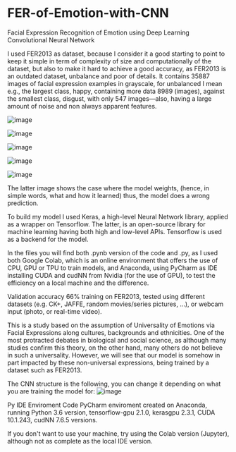 # FER-of-Emotion-with-CNN
Facial Expression Recognition of Emotion using Deep Learning Convolutional Neural Network

I used FER2013 as dataset, because I consider it a good starting to point to keep it simple in term of complexity of size and computationally of the dataset,
but also to make it hard to achieve a good accuracy, as FER2013 is an outdated dataset, unbalance and poor of details. It contains 35887 images of facial expression examples in grayscale, for unbalanced I mean e.g., the largest class, happy, containing more data 8989 (images), against the smallest class, disgust, with only 547 images—also, having a large amount of noise and non always apparent features.

![image](https://user-images.githubusercontent.com/65671410/170224099-f82eca5b-3d4f-4156-a851-87b6d45d4f1d.png)

![image](https://user-images.githubusercontent.com/65671410/170224371-ddf55470-8b41-4fc0-aa3f-38a0a10e9fc8.png)

![image](https://user-images.githubusercontent.com/65671410/170224417-b5747c92-5f69-42a1-b4bf-efd3d5403402.png)

![image](https://user-images.githubusercontent.com/65671410/170224439-60ed8a24-8d3f-4993-80fd-619b5bc68730.png)

![image](https://user-images.githubusercontent.com/65671410/170224453-23835db9-fbfa-468e-aec4-d3df5f2c19f0.png)

The latter image shows the case where the model weights, (hence, in simple words, what and how it learned) thus, the model does a wrong prediction. 

To build my model I used Keras, a high-level Neural Network library,
applied as a wrapper on Tensorflow. The latter, is an open-source library for machine learning having both high and low-level APIs. Tensorflow is used as a backend for the model. 

In the files you will find both .pynb version of the code and .py, as I used both Google Colab, which is an online environment that offers the use of CPU, GPU or TPU to train models, and Anaconda, using PyCharm as IDE installing CUDA and cudNN from Nvidia (for the use of GPU), to
test the efficiency on a local machine and the difference.


Validation accuracy 66% training on FER2013, tested using different datasets (e.g. CK+, JAFFE, random movies/series pictures, ...), or webcam input (photo, or real-time video).

This is a study based on the assumption of Universality of Emotions via Facial Expressions along cultures, backgrounds and ethnicities. One of the most protracted debates in biological and social science, as although many studies confirm this theory, on the other hand, many others do not believe in such a universality.
However, we will see that our model is somehow in part impacted by these non-universal expressions, being trained by a dataset such as FER2013.

The CNN structure is the following, you can change it depending on what you are training the model for:
![image](https://user-images.githubusercontent.com/65671410/170224259-f52ac7fd-8643-4e2b-9e2b-32da2c6e753b.png)

Py IDE Enviroment Code PyCharm enviroment created on
Anaconda, running Python 3.6 version, tensorflow-gpu 2.1.0, kerasgpu
2.3.1, CUDA 10.1.243, cudNN 7.6.5 versions.

If you don't want to use your machine, try using the Colab version (Jupyter), although not as complete as the local IDE version.
